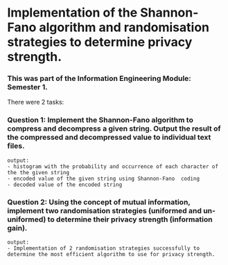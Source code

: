 # Implementation of the Shannon-Fano algorithm and randomisation strategies to determine privacy strength.


### This was part of the Information Engineering Module: Semester 1.
There were 2 tasks:

### Question 1: Implement the Shannon-Fano algorithm to compress and decompress a given string. Output the result of the compressed and decompressed value to individual text files.
    output:
    - histogram with the probability and occurrence of each character of the the given string
    - encoded value of the given string using Shannon-Fano  coding
    - decoded value of the encoded string

### Question 2: Using the concept of mutual information, implement two randomisation strategies (uniformed and un-uniformed) to determine their privacy strength (information gain).
    output:
    - Implementation of 2 randomisation strategies successfully to determine the most efficient algorithm to use for privacy strength.
